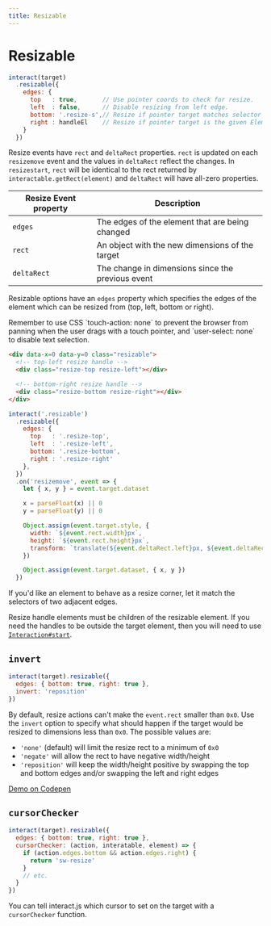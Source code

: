 ```yaml
---
title: Resizable
---
```


Resizable
=========

```javascript
interact(target)
  .resizable({
    edges: {
      top   : true,       // Use pointer coords to check for resize.
      left  : false,      // Disable resizing from left edge.
      bottom: '.resize-s',// Resize if pointer target matches selector
      right : handleEl    // Resize if pointer target is the given Element
    }
  })
```

Resize events have `rect` and `deltaRect` properties. `rect` is updated on each
`resizemove` event and the values in `deltaRect` reflect the changes. In
`resizestart`, `rect` will be identical to the rect returned by
`interactable.getRect(element)` and `deltaRect` will have all-zero properties.

| Resize Event property   | Description                                       |
| ----------------------- | --------------------------------------------------|
| `edges`                 | The edges of the element that are being changed   |
| `rect`                  | An object with the new dimensions of the target   |
| `deltaRect`             | The change in dimensions since the previous event |

Resizable options have an `edges` property which specifies the edges of the
element which can be resized from (top, left, bottom or right).

<aside class="notice">
Remember to use CSS `touch-action: none` to prevent the browser from panning
when the user drags with a touch pointer, and `user-select: none` to disable
text selection.
</aside>

```html
<div data-x=0 data-y=0 class="resizable">
  <!-- top-left resize handle -->
  <div class="resize-top resize-left"></div>

  <!-- bottom-right resize handle -->
  <div class="resize-bottom resize-right"></div>
</div>
```
```js
interact('.resizable')
  .resizable({
    edges: {
      top   : '.resize-top',
      left  : '.resize-left',
      bottom: '.resize-bottom',
      right : '.resize-right'
    },
  })
  .on('resizemove', event => {
    let { x, y } = event.target.dataset

    x = parseFloat(x) || 0
    y = parseFloat(y) || 0

    Object.assign(event.target.style, {
      width: `${event.rect.width}px`,
      height: `${event.rect.height}px`,
      transform: `translate(${event.deltaRect.left}px, ${event.deltaRect.top}px)`
    })

    Object.assign(event.target.dataset, { x, y })
  })
```

If you'd like an element to behave as a resize corner, let it match the
selectors of two adjacent edges.

Resize handle elements must be children of the resizable element. If you need
the handles to be outside the target element, then you will need to use
[`Interaction#start`](interaction-start).

`invert`
--------

```javascript
interact(target).resizable({
  edges: { bottom: true, right: true },
  invert: 'reposition'
})
```

By default, resize actions can't make the `event.rect` smaller than `0x0`. Use
the `invert` option to specify what should happen if the target would be resized
to dimensions less than `0x0`. The possible values are:

 - `'none'` (default) will limit the resize rect to a minimum of `0x0`
 - `'negate'` will allow the rect to have negative width/height
 - `'reposition'` will keep the width/height positive by swapping the top and
 bottom edges and/or swapping the left and right edges

[Demo on Codepen][resize-codepen]

`cursorChecker`
---------------

```javascript
interact(target).resizable({
  edges: { bottom: true, right: true },
  cursorChecker: (action, interatable, element) => {
    if (action.edges.bottom && action.edges.right) {
      return 'sw-resize'
    }
    // etc.
  }
})
```

You can tell interact.js which cursor to set on the target with a
`cursorChecker` function.

[interaction-start]: http://interactjs.io/api/#Interaction.start
[resize-codepen]: http://codepen.io/taye/pen/LEpmOL

